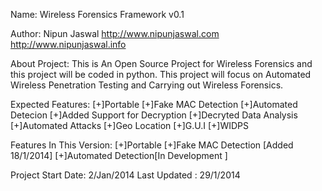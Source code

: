 Name:
Wireless Forensics Framework v0.1

Author:
Nipun Jaswal
http://www.nipunjaswal.com
http://www.nipunjaswal.info

About Project:
This is An Open Source Project for Wireless Forensics and this project will be coded in python.
This project will focus on Automated Wireless Penetration Testing and Carrying out Wireless Forensics.

Expected Features:
[+]Portable
[+]Fake MAC Detection
[+]Automated Detecion
[+]Added Support for Decryption
[+]Decryted Data Analysis
[+]Automated Attacks
[+]Geo Location
[+]G.U.I
[+]WIDPS

Features In This Version:
[+]Portable
[+]Fake MAC Detection [Added 18/1/2014]
[+]Automated Detection[In Development ]

Project Start Date: 2/Jan/2014
Last Updated : 29/1/2014
